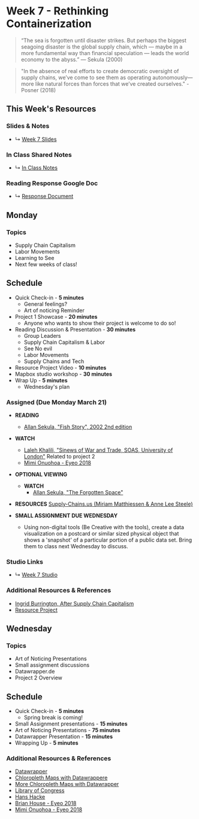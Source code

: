 # Week 7 - Rethinking Containerization

> “The sea is forgotten until disaster strikes. But perhaps the biggest seagoing disaster is the global supply chain, which — maybe in a more fundamental way than financial speculation — leads the world economy to the abyss.” ― Sekula (2000)

> "In the absence of real efforts to create democratic oversight of supply chains, we’ve come to see them as operating autonomously—more like natural forces than forces that we’ve created ourselves." - Posner (2018)



## This Week's Resources

### Slides & Notes 
* ↳ [Week 7 Slides](https://docs.google.com/presentation/d/1PeRxBhE3b025L5OZAPYFqwM9_rswI1CC9vy3oqNj38U/edit?usp=sharing)
### In Class Shared Notes
* ↳ [In Class Notes](https://docs.google.com/document/d/1v2XqOosts9svJJ-VPiQWGzaDlGUvF5M6oRVBcvclF5c/edit?usp=sharing)
### Reading Response Google Doc
* ↳ [Response Document](https://docs.google.com/document/d/1z9RFLIPTfHzS9kKKNdszuYYRxVgrxREBAZ1X29DAJfs/edit?usp=sharing)

## Monday

### Topics
* Supply Chain Capitalism
* Labor Movements
* Learning to See
* Next few weeks of class!


## Schedule
* Quick Check-in - __5 minutes__
    * General feelings?
    * Art of noticing Reminder
* Project 1 Showcase - __20 minutes__
    * Anyone who wants to show their project is welcome to do so!
* Reading Discussion & Presentation - __30 minutes__
    * Group Leaders 
    * Supply Chain Capitalism & Labor
    * See No evil 
    * Labor Movements
    * Supply Chains and Tech
* Resource Project Video - __10 minutes__ 
* Mapbox studio workshop - __30 minutes__ 
* Wrap Up -  __5 minutes__
    * Wednesday's plan

### Assigned (**Due Monday March 21**)
   
* **READING**
    * [Allan Sekula, "Fish Story", 2002 2nd edition](https://www.are.na/block/14680524)

* **WATCH**
    * [Laleh Khalili, "Sinews of War and Trade, SOAS, University of London"](https://www.youtube.com/watch?v=xmnwdbW2NIM&t=1439s)
    Related to project 2
    * [Mimi Onuohoa - Eyeo 2018](https://vimeo.com/233011125)
* **OPTIONAL VIEWING**
    * **WATCH**
        * [Allan Sekula, "The Forgotten Space"](https://vimeo.com/ondemand/theforgottenspace/466339682)

* **RESOURCES**
    [Supply-Chains.us (Miriam Matthiessen & Anne Lee Steele)](https://www.supply-chains.us/)


* **SMALL ASSIGNMENT DUE WEDNESDAY**
    * Using non-digital tools (Be Creative with the tools), create a data visualization on a postcard or similar sized physical object that shows a 'snapshot' of a particular portion of a public data set. Bring them to class next Wednesday to discuss.



### Studio Links
* ↳ [Week 7 Studio](../tutorials_guides/exercises/week_07_studio.md)

### Additional Resources & References
* [Ingrid Burrington, After Supply Chain Capitalism](https://points.datasociety.net/after-supply-chain-capitalism-bca0d5ce2ae1)
* [Resource Project](https://www.resource-project.co/)



## Wednesday

### Topics
* Art of Noticing Presentations
* Small assignment discussions
* Datawrapper.de
* Project 2 Overview

## Schedule
* Quick Check-in - __5 minutes__
    * Spring break is coming!
* Small Assignment presentations  - __15 minutes__
* Art of Noticing Presentations - __75 minutes__
* Datawrapper Presentation - __15 minutes__
* Wrapping Up -  __5 minutes__



### Additional Resources & References
* [Datawrapper](https://www.datawrapper.de/)
* [Chloropleth Maps with Datawrappere](https://blog.datawrapper.de/choroplethmaps/)
* [More Chloropleth Maps with Datawrapper](https://blog.datawrapper.de/weekly-chart-europegrowth/)
* [Library of Congress](https://www.loc.gov/)
* [Hans Hacke](https://www.hanshack.com/)
* [Brian House - Eyeo 2018](https://vimeo.com/287093394)
* [Mimi Onuohoa - Eyeo 2018](https://vimeo.com/233011125)